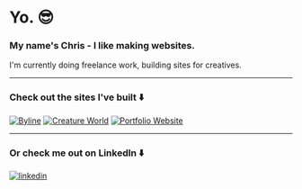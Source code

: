 # Yo. 😎

### My name's Chris - I like making websites. 
I'm currently doing freelance work, building sites for creatives.

---

### Check out the sites I've built ⬇️

[![Byline](https://github.com/ChristopherOka/ChristopherOka/assets/70914858/01b36afc-29ad-4166-bd74-8f18a4f73a51)](https://www.bylinebyline.com)
[![Creature World](https://github.com/ChristopherOka/ChristopherOka/assets/70914858/a8e32102-c3fd-4816-baab-e60357285427)](https://creature.world) 
[![Portfolio Website](https://github.com/ChristopherOka/ChristopherOka/assets/70914858/798d2503-da43-4220-bc78-3033bd574d82)](https://www.christopheroka.com)

<!-- [Internet Art Club](https://internetartclub.com) -->

---

### Or check me out on LinkedIn ⬇️

[![linkedin](https://github.com/ChristopherOka/ChristopherOka/assets/70914858/f533c4d7-fa18-4a46-b3a7-88f7fdb9d916)](https://www.linkedin.com/in/christopher-oka/)
